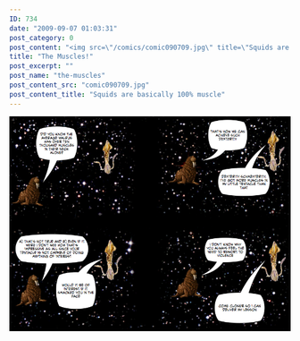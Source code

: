 ```yaml
---
ID: 734
date: "2009-09-07 01:03:31"
post_category: 0
post_content: "<img src=\"/comics/comic090709.jpg\" title=\"Squids are basically 100% muscle\" />"
title: "The Muscles!"
post_excerpt: ""
post_name: "the-muscles"
post_content_src: "comic090709.jpg"
post_content_title: "Squids are basically 100% muscle"
---
```



[![Squids are basically 100% muscle](/comics-hi-res/comic090709.jpg)](/comics-hi-res/comic090709.jpg "Squids are basically 100% muscle")
